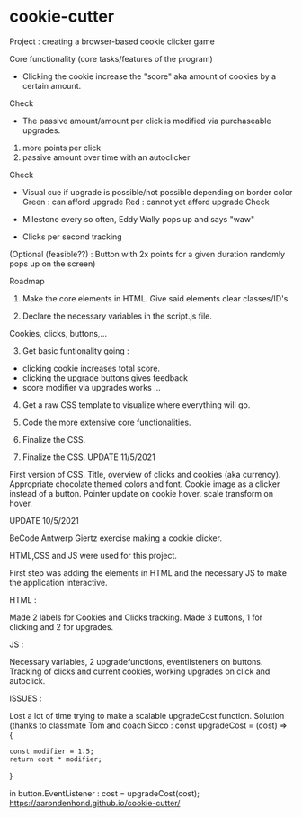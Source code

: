 # cookie-cutter



Project : creating a browser-based cookie clicker game


Core functionality (core tasks/features of the program) 

- Clicking the cookie increase the "score" aka amount of cookies by a certain amount. 

Check

- The passive amount/amount per click is modified via purchaseable upgrades.
1. more points per click
2. passive amount over time with an autoclicker   

Check                   

- Visual cue if upgrade is possible/not possible depending on border color 
Green : can afford upgrade
Red : cannot yet afford upgrade
Check

- Milestone every so often, Eddy Wally pops up and says "waw"

- Clicks per second tracking

(Optional (feasible??) : Button with 2x points for a given duration randomly pops up on the screen)

Roadmap 

1) Make the core elements in HTML. Give said elements clear classes/ID's.

2) Declare the necessary variables in the script.js file.

Cookies, clicks, buttons,...

3) Get basic funtionality going :
 - clicking cookie increases total score.
- clicking the upgrade buttons gives feedback
- score modifier via upgrades works
…

4) Get a raw CSS template to visualize where everything will go.

5) Code the more extensive core functionalities.

6) Finalize the CSS.





6) Finalize the CSS.
UPDATE 11/5/2021

First version of CSS. Title, overview of clicks and cookies (aka currency).
Appropriate chocolate themed colors and font. Cookie image as a clicker instead of a button.
Pointer update on cookie hover.
scale transform on hover.

UPDATE 10/5/2021

BeCode Antwerp Giertz exercise making a cookie clicker.

HTML,CSS and JS were used for this project.

First step was adding the elements in HTML and the necessary JS to make the application interactive.

HTML : 

Made 2 labels for Cookies and Clicks tracking.
Made 3 buttons, 1 for clicking and 2 for upgrades.

JS : 

Necessary variables, 2 upgradefunctions, eventlisteners on buttons.
Tracking of clicks and current cookies, working upgrades on click and autoclick.

ISSUES :

Lost a lot of time trying to make a scalable upgradeCost function. Solution (thanks to classmate Tom and 
coach Sicco : 
const upgradeCost = (cost) => {

    const modifier = 1.5; 
    return cost * modifier;
}

in button.EventListener :
cost = upgradeCost(cost);
https://aarondenhond.github.io/cookie-cutter/

